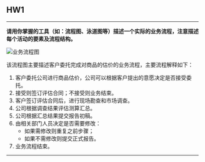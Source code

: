 ## HW1

---

**请用你掌握的工具（如：流程图、泳道图等）描述一个实际的业务流程，注意描述每个活动的要素及流程结构。**

![业务流程图](https://ws1.sinaimg.cn/bmiddle/006tKfTcgy1g1et5dirnqj30vk0q2myu.jpg)

该流程图主要描述客户委托完成对商品的估价的业务流程，主要流程解释如下：

1. 客户委托公司进行商品估价，公司可以根据客户提出的意愿决定是否接受委托。
2. 接受则签订评估合同；不接受则业务结束。
3. 客户签订评估合同后，进行现场勘查和市场调查。
4. 公司根据调查结果评估测算汇总。
5. 公司根据汇总结果提交报告初稿。
6. 由相关部门人员决定是否需要修改：
   - 如果需修改则重复之前步骤；
   - 如果不需修改则提交正式报告。
7. 业务流程结束。

---


